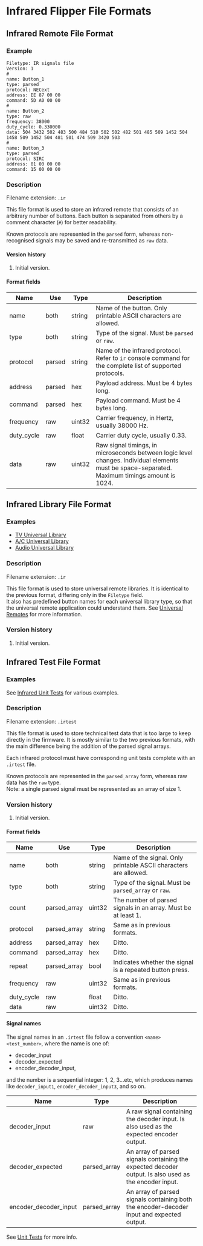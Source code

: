 # Infrared Flipper File Formats

## Infrared Remote File Format

### Example

    Filetype: IR signals file
    Version: 1
    # 
    name: Button_1
    type: parsed
    protocol: NECext
    address: EE 87 00 00
    command: 5D A0 00 00
    #
    name: Button_2
    type: raw
    frequency: 38000
    duty_cycle: 0.330000
    data: 504 3432 502 483 500 484 510 502 502 482 501 485 509 1452 504 1458 509 1452 504 481 501 474 509 3420 503
    #
    name: Button_3
    type: parsed
    protocol: SIRC
    address: 01 00 00 00
    command: 15 00 00 00

### Description

Filename extension: `.ir`

This file format is used to store an infrared remote that consists of an arbitrary number of buttons.
Each button is separated from others by a comment character (`#`) for better readability.

Known protocols are represented in the `parsed` form, whereas non-recognised signals may be saved and re-transmitted as `raw` data.

#### Version history

1. Initial version.

#### Format fields

| Name       | Use     | Type   | Description |
| ---------- | ------- | ------ |------------ |
| name       | both    | string | Name of the button. Only printable ASCII characters are allowed. |
| type       | both    | string | Type of the signal. Must be `parsed` or `raw`.  |
| protocol   | parsed  | string | Name of the infrared protocol. Refer to `ir` console command for the complete list of supported protocols. |
| address    | parsed  | hex    | Payload address. Must be 4 bytes long. |
| command    | parsed  | hex    | Payload command. Must be 4 bytes long. |
| frequency  | raw     | uint32 | Carrier frequency, in Hertz, usually 38000 Hz. |
| duty_cycle | raw     | float  | Carrier duty cycle, usually 0.33. |
| data       | raw     | uint32 | Raw signal timings, in microseconds between logic level changes. Individual elements must be space-separated. Maximum timings amount is 1024. |

## Infrared Library File Format

### Examples

- [TV Universal Library](/assets/resources/infrared/assets/tv.ir)
- [A/C Universal Library](/assets/resources/infrared/assets/ac.ir)
- [Audio Universal Library](/assets/resources/infrared/assets/audio.ir)

### Description

Filename extension: `.ir`

This file format is used to store universal remote libraries. It is identical to the previous format, differing only in the `Filetype` field.\
It also has predefined button names for each universal library type, so that the universal remote application could understand them.
See [Universal Remotes](/documentation/UniversalRemotes.md) for more information.

### Version history

1. Initial version.

## Infrared Test File Format

### Examples

See [Infrared Unit Tests](/assets/unit_tests/infrared/) for various examples.

### Description

Filename extension: `.irtest`

This file format is used to store technical test data that is too large to keep directly in the firmware.
It is mostly similar to the two previous formats, with the main difference being the addition of the parsed signal arrays.

Each infrared protocol must have corresponding unit tests complete with an `.irtest` file.

Known protocols are represented in the `parsed_array` form, whereas raw data has the `raw` type.\
Note: a single parsed signal must be represented as an array of size 1.

### Version history

1. Initial version.

#### Format fields

| Name       | Use          | Type   | Description |
| ---------- | ------------ | ------ |------------ |
| name       | both         | string | Name of the signal. Only printable ASCII characters are allowed. |
| type       | both         | string | Type of the signal. Must be `parsed_array` or `raw`.  |
| count      | parsed_array | uint32 | The number of parsed signals in an array. Must be at least 1. |
| protocol   | parsed_array | string | Same as in previous formats. |
| address    | parsed_array | hex    | Ditto. |
| command    | parsed_array | hex    | Ditto. |
| repeat     | parsed_array | bool   | Indicates whether the signal is a repeated button press. |
| frequency  | raw          | uint32 | Same as in previous formats. |
| duty_cycle | raw          | float  | Ditto. |
| data       | raw          | uint32 | Ditto. |

#### Signal names

The signal names in an `.irtest` file follow a convention `<name><test_number>`, where the name is one of:

- decoder_input
- decoder_expected
- encoder_decoder_input,

and the number is a sequential integer: 1, 2, 3...etc, which produces names like `decoder_input1`, `encoder_decoder_input3`, and so on.

| Name                  | Type         | Description                                                                                           |
| --------------------- | ------------ |-------------------------------------------------------------------------------------------------------|
| decoder_input         | raw          | A raw signal containing the decoder input. Is also used as the expected encoder output.               |
| decoder_expected      | parsed_array | An array of parsed signals containing the expected decoder output. Is also used as the encoder input. |
| encoder_decoder_input | parsed_array | An array of parsed signals containing both the encoder-decoder input and expected output.             |

See [Unit Tests](/documentation/UnitTests.md#infrared) for more info.
